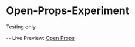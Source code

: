 # Open-Props-Experiment
Testing only


-- Live Preview: [Open Props](https://xzayedx.github.io/Open-Props-Experiment/)
